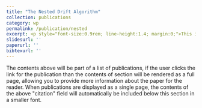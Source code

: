 ```yaml
---
title: "The Nested Drift Algorithm"
collection: publications
category: wp
permalink: /publication/nested
excerpt: <p style="font-size:0.9rem; line-height:1.4; margin:0;">This is the excerpt text in a smaller font.</p>'
slidesurl: ''
paperurl: ''
bibtexurl: ''
---
```

The contents above will be part of a list of publications, if the user clicks the link for the publication than the contents of section will be rendered as a full page, allowing you to provide more information about the paper for the reader. When publications are displayed as a single page, the contents of the above "citation" field will automatically be included below this section in a smaller font.
